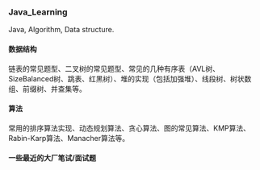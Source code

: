 ### Java_Learning
Java, Algorithm, Data structure.
#### 数据结构
链表的常见题型、二叉树的常见题型、常见的几种有序表（AVL树、SizeBalanced树、跳表、红黑树）、堆的实现（包括加强堆）、线段树、树状数组、前缀树、并查集等。
#### 算法
常用的排序算法实现、动态规划算法、贪心算法、图的常见算法、KMP算法、Rabin-Karp算法、Manacher算法等。
#### 一些最近的大厂笔试/面试题 
